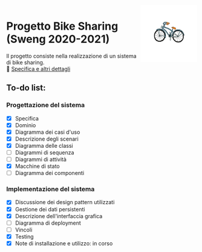 <img src="progetto/images/logos/logo2.png" width="150" height="150" align="right" />

# Progetto Bike Sharing (Sweng 2020-2021)
Il progetto consiste nella realizzazione di un sistema di bike sharing. \
🦄 [Specifica e altri dettagli](https://ericcobeneins.ariel.ctu.unimi.it/v5/frm3/ThreadList.aspx?fc=btKwoa2oc6qdQ1iiqMKQ8LZhtkAeZ1qVnvtKiskufZmRIJfVIONzsS9zS0H9PVnO&roomid=202765)
## To-do list:

### Progettazione del sistema

- [x] Specifica
- [x] Dominio
- [x] Diagramma dei casi d'uso
- [x] Descrizione degli scenari
- [x] Diagramma delle classi
- [ ] Diagrammi di sequenza
- [ ] Diagrammi di attività
- [x] Macchine di stato
- [ ] Diagramma dei componenti

### Implementazione del sistema

- [x] Discussione dei design pattern utilizzati
- [x] Gestione dei dati persistenti
- [x] Descrizione dell'interfaccia grafica
- [ ] Diagramma di deployment
- [ ] Vincoli
- [x] Testing
- [x] Note di installazione e utilizzo: in corso
